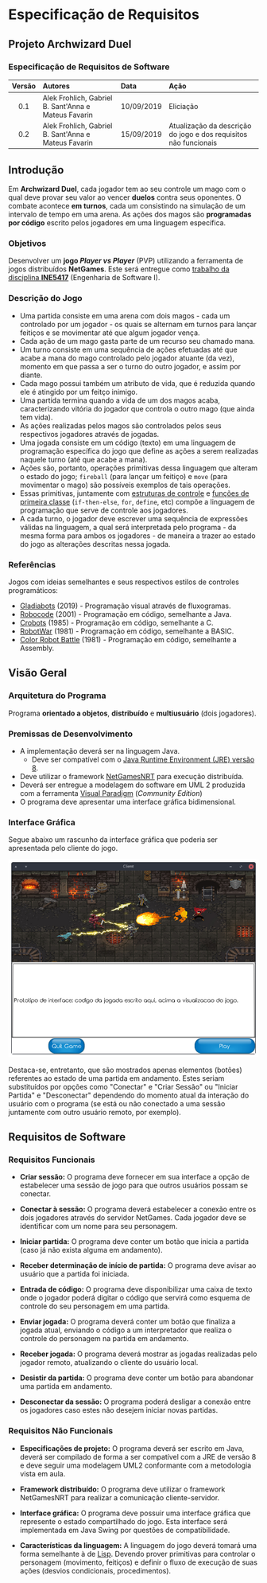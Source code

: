 # Especificação de Requisitos

## Projeto Archwizard Duel

### Especificação de Requisitos de Software

| Versão | Autores | Data | Ação |
| :---: | :--- | :--- | :--- |
| 0.1 | Alek Frohlich, Gabriel B. Sant'Anna e Mateus Favarin | 10/09/2019 | Eliciação |
| 0.2 | Alek Frohlich, Gabriel B. Sant'Anna e Mateus Favarin | 15/09/2019 | Atualização da descrição do jogo e dos requisitos não funcionais |

## Introdução

Em **Archwizard Duel**, cada jogador tem ao seu controle um mago com o qual deve provar seu valor ao vencer **duelos** contra seus oponentes.
O combate acontece **em turnos**, cada um consistindo na simulação de um intervalo de tempo em uma arena.
As ações dos magos são **programadas por código** escrito pelos jogadores em uma linguagem específica.

### Objetivos

Desenvolver um **jogo *Player vs Player*** (PVP) utilizando a ferramenta de jogos distribuídos **NetGames**.
Este será entregue como [trabalho da disciplina **INE5417**](https://www.inf.ufsc.br/~ricardo.silva/INE5417e5608/) (Engenharia de Software I).

### Descrição do Jogo

- Uma partida consiste em uma arena com dois magos - cada um controlado por um jogador - os quais se alternam em turnos para lançar feitiços e se movimentar até que algum jogador vença.
- Cada ação de um mago gasta parte de um recurso seu chamado mana.
- Um turno consiste em uma sequência de ações efetuadas até que acabe a mana do mago controlado pelo jogador atuante (da vez), momento em que passa a ser o turno do outro jogador, e assim por diante.
- Cada mago possui também um atributo de vida, que é reduzida quando ele é atingido por um feitço inimigo.
- Uma partida termina quando a vida de um dos magos acaba, caracterizando vitória do jogador que controla o outro mago (que ainda tem vida).
- As ações realizadas pelos magos são controlados pelos seus respectivos jogadores através de jogadas.
- Uma jogada consiste em um código (texto) em uma linguagem de programação específica do jogo que define as ações a serem realizadas naquele turno (até que acabe a mana).
- Ações são, portanto, operações primitivas dessa linguagem que alteram o estado do jogo; `fireball` (para lançar um feitiço) e `move` (para movimentar o mago) são possíveis exemplos de tais operações.
- Essas primitivas, juntamente com [estruturas de controle](https://en.wikiversity.org/wiki/Control_structures) e [funções de primeira classe](https://en.wikipedia.org/wiki/First-class_function) (`if-then-else`, `for`, `define`, etc) compõe a linguagem de programação que serve de controle aos jogadores.
- A cada turno, o jogador deve escrever uma sequência de expressões válidas na linguagem, a qual será interpretada pelo programa - da mesma forma para ambos os jogadores - de maneira a trazer ao estado do jogo as alterações descritas nessa jogada.

### Referências

Jogos com ideias semelhantes e seus respectivos estilos de controles programáticos:

- [Gladiabots](https://store.steampowered.com/app/871930/Gladiabots/) (2019) - Programação visual através de fluxogramas.
- [Robocode](http://robowiki.net/wiki/Robocode) (2001) - Programação em código, semelhante a Java.
- [Crobots](http://crobots.deepthought.it/home.php) (1985) - Programação em código, semelhante a C.
- [RobotWar](https://en.wikipedia.org/wiki/RobotWar) (1981) - Programação em código, semelhante a BASIC.
- [Color Robot Battle](https://programminggames.org/Color_Robot_Battle) (1981) - Programação em código, semelhante a Assembly.

## Visão Geral

### Arquitetura do Programa

Programa **orientado a objetos**, **distribuído** e **multiusuário** (dois jogadores).

### Premissas de Desenvolvimento

- A implementação deverá ser na linguagem Java.
  - Deve ser compatível com o [Java Runtime Environment (JRE) versão 8](https://java.com/en/download/).
- Deve utilizar o framework [NetGamesNRT](http://www.labsoft.ufsc.br/~netgames/NetGamesNRT/) para execução distribuída.
- Deverá ser entregue a modelagem do software em UML 2 produzida com a ferramenta [Visual Paradigm](https://www.visual-paradigm.com/) (*Community Edition*)
- O programa deve apresentar uma interface gráfica bidimensional.

### Interface Gráfica

Segue abaixo um rascunho da interface gráfica que poderia ser apresentada pelo cliente do jogo.

![GUI](interface.png "Rascunho da interface gráfica")

Destaca-se, entretanto, que são mostrados apenas elementos (botões) referentes ao estado de uma partida em andamento.
Estes seriam substituídos por opções como "Conectar" e "Criar Sessão" ou "Iniciar Partida" e "Desconectar" dependendo do momento atual da interação do usuário com o programa (se está ou não conectado a uma sessão juntamente com outro usuário remoto, por exemplo).

## Requisitos de Software

### Requisitos Funcionais

- **Criar sessão:**
  O programa deve fornecer em sua interface a opção de estabelecer uma sessão de jogo para que outros usuários possam se conectar.

- **Conectar à sessão:**
  O programa deverá estabelecer a conexão entre os dois jogadores através do servidor NetGames.
  Cada jogador deve se identificar com um nome para seu personagem.

- **Iniciar partida:**
  O programa deve conter um botão que inicia a partida (caso já não exista alguma em andamento).

- **Receber determinação de início de partida:**
  O programa deve avisar ao usuário que a partida foi iniciada.

- **Entrada de código:**
  O programa deve disponibilizar uma caixa de texto onde o jogador poderá digitar o código que servirá como esquema de controle do seu personagem em uma partida.

- **Enviar jogada:**
  O programa deverá conter um botão que finaliza a jogada atual, enviando o código a um interpretador que realiza o controle do personagem na partida em andamento.

- **Receber jogada:**
  O programa deverá mostrar as jogadas realizadas pelo jogador remoto, atualizando o cliente do usuário local.

- **Desistir da partida:**
  O programa deve conter um botão para abandonar uma partida em andamento.

- **Desconectar da sessão:**
  O programa poderá desligar a conexão entre os jogadores caso estes não desejem iniciar novas partidas.

### Requisitos Não Funcionais

- **Especificações de projeto:**
  O programa deverá ser escrito em Java, deverá ser compilado de forma a ser compatível com a JRE de versão 8 e deve seguir uma modelagem UML2
  conformante com a metodologia vista em aula.

- **Framework distribuído:**
  O programa deve utilizar o framework NetGamesNRT para realizar a comunicação cliente-servidor.

- **Interface gráfica:**
  O programa deve possuir uma interface gráfica que represente o estado compartilhado do jogo.
  Esta interface será implementada em Java Swing por questões de compatibilidade.

- **Características da linguagem:**
  A linguagem do jogo deverá tomará uma forma semelhante à de [Lisp](https://en.wikipedia.org/wiki/LISP). Devendo prover primitivas para controlar o personagem (movimento, feitiços) e definir o fluxo de execução de suas ações (desvios condicionais, procedimentos).
